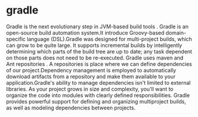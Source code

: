 # gradle
Gradle is the next evolutionary step in JVM-based build tools . Gradle is an open-source build automation system.It introduce 
Groovy-based domain-specific language (DSL).Gradle was designed for multi-project builds, which can grow to be quite large. 
It supports incremental builds by intelligently determining which parts of the build tree are up to date; any task dependent 
on those parts does  not need to be re-executed. Gradle uses maven and Ant repositories  . A repositories  is place where we 
can define dependencies of our project.Dependency management is employed to automatically download artifacts from a repository 
and make them available to your application.Gradle's ability to manage dependencies isn't limited to external libraries. As your
project grows in size and complexity, you'll want to organize the code into modules with clearly defined responsibilities. Gradle
provides powerful support for defining and organizing multiproject builds, as well as modeling dependencies between projects.




